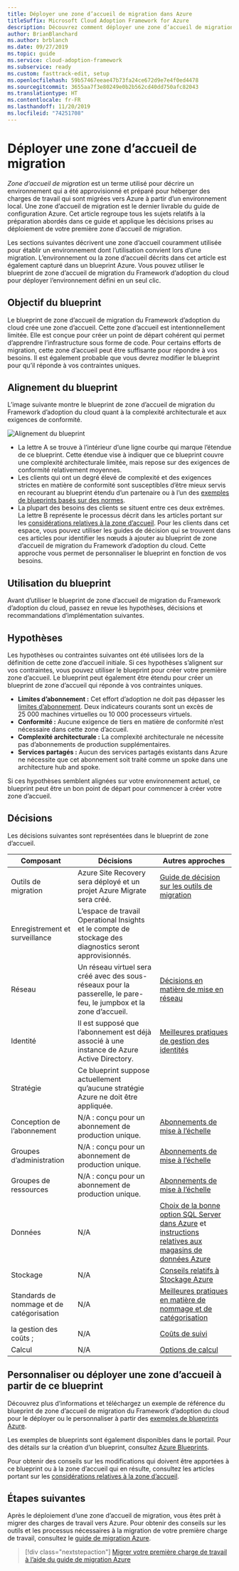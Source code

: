 ```yaml
---
title: Déployer une zone d’accueil de migration dans Azure
titleSuffix: Microsoft Cloud Adoption Framework for Azure
description: Découvrez comment déployer une zone d’accueil de migration dans Azure.
author: BrianBlanchard
ms.author: brblanch
ms.date: 09/27/2019
ms.topic: guide
ms.service: cloud-adoption-framework
ms.subservice: ready
ms.custom: fasttrack-edit, setup
ms.openlocfilehash: 59b57467eeae47b73fa24ce672d9e7e4f0ed4478
ms.sourcegitcommit: 3655aa7f3e80249e0b2b562cd40dd750afc82043
ms.translationtype: HT
ms.contentlocale: fr-FR
ms.lasthandoff: 11/20/2019
ms.locfileid: "74251708"
---
```

# <a name="deploy-a-migration-landing-zone"></a>Déployer une zone d’accueil de migration

*Zone d’accueil de migration* est un terme utilisé pour décrire un environnement qui a été approvisionné et préparé pour héberger des charges de travail qui sont migrées vers Azure à partir d’un environnement local. Une zone d’accueil de migration est le dernier livrable du guide de configuration Azure. Cet article regroupe tous les sujets relatifs à la préparation abordés dans ce guide et applique les décisions prises au déploiement de votre première zone d’accueil de migration.

Les sections suivantes décrivent une zone d’accueil couramment utilisée pour établir un environnement dont l’utilisation convient lors d’une migration. L’environnement ou la zone d’accueil décrits dans cet article est également capturé dans un blueprint Azure. Vous pouvez utiliser le blueprint de zone d’accueil de migration du Framework d’adoption du cloud pour déployer l’environnement défini en un seul clic.

## <a name="purpose-of-the-blueprint"></a>Objectif du blueprint

Le blueprint de zone d’accueil de migration du Framework d’adoption du cloud crée une zone d’accueil. Cette zone d’accueil est intentionnellement limitée. Elle est conçue pour créer un point de départ cohérent qui permet d’apprendre l’infrastructure sous forme de code. Pour certains efforts de migration, cette zone d’accueil peut être suffisante pour répondre à vos besoins. Il est également probable que vous devrez modifier le blueprint pour qu’il réponde à vos contraintes uniques.

## <a name="blueprint-alignment"></a>Alignement du blueprint

L’image suivante montre le blueprint de zone d’accueil de migration du Framework d’adoption du cloud quant à la complexité architecturale et aux exigences de conformité.

![Alignement du blueprint](../../_images/ready/blueprint-overview.png)

- La lettre A se trouve à l’intérieur d’une ligne courbe qui marque l’étendue de ce blueprint. Cette étendue vise à indiquer que ce blueprint couvre une complexité architecturale limitée, mais repose sur des exigences de conformité relativement moyennes.
- Les clients qui ont un degré élevé de complexité et des exigences strictes en matière de conformité sont susceptibles d’être mieux servis en recourant au blueprint étendu d’un partenaire ou à l’un des [exemples de blueprints basés sur des normes](https://docs.microsoft.com/azure/governance/blueprints/samples).
- La plupart des besoins des clients se situent entre ces deux extrêmes. La lettre B représente le processus décrit dans les articles portant sur les [considérations relatives à la zone d’accueil](../considerations/index.md). Pour les clients dans cet espace, vous pouvez utiliser les guides de décision qui se trouvent dans ces articles pour identifier les nœuds à ajouter au blueprint de zone d’accueil de migration du Framework d’adoption du cloud. Cette approche vous permet de personnaliser le blueprint en fonction de vos besoins.

## <a name="use-this-blueprint"></a>Utilisation du blueprint

Avant d’utiliser le blueprint de zone d’accueil de migration du Framework d’adoption du cloud, passez en revue les hypothèses, décisions et recommandations d’implémentation suivantes.

## <a name="assumptions"></a>Hypothèses

Les hypothèses ou contraintes suivantes ont été utilisées lors de la définition de cette zone d’accueil initiale. Si ces hypothèses s’alignent sur vos contraintes, vous pouvez utiliser le blueprint pour créer votre première zone d’accueil. Le blueprint peut également être étendu pour créer un blueprint de zone d’accueil qui réponde à vos contraintes uniques.

- **Limites d’abonnement :** Cet effort d’adoption ne doit pas dépasser les [limites d’abonnement](https://docs.microsoft.com/azure/azure-subscription-service-limits). Deux indicateurs courants sont un excès de 25 000 machines virtuelles ou 10 000 processeurs virtuels.
- **Conformité :** Aucune exigence de tiers en matière de conformité n’est nécessaire dans cette zone d’accueil.
- **Complexité architecturale :** La complexité architecturale ne nécessite pas d’abonnements de production supplémentaires.
- **Services partagés :** Aucun des services partagés existants dans Azure ne nécessite que cet abonnement soit traité comme un spoke dans une architecture hub and spoke.

Si ces hypothèses semblent alignées sur votre environnement actuel, ce blueprint peut être un bon point de départ pour commencer à créer votre zone d’accueil.

## <a name="decisions"></a>Décisions

Les décisions suivantes sont représentées dans le blueprint de zone d’accueil.

| Composant | Décisions | Autres approches |
|---------|---------|---------|
|Outils de migration|Azure Site Recovery sera déployé et un projet Azure Migrate sera créé.|[Guide de décision sur les outils de migration](../../decision-guides/migrate-decision-guide/index.md)|
|Enregistrement et surveillance|L’espace de travail Operational Insights et le compte de stockage des diagnostics seront approvisionnés.|         |
|Réseau|Un réseau virtuel sera créé avec des sous-réseaux pour la passerelle, le pare-feu, le jumpbox et la zone d’accueil.|[Décisions en matière de mise en réseau](../considerations/networking-options.md)|
|Identité|Il est supposé que l’abonnement est déjà associé à une instance de Azure Active Directory.|[Meilleures pratiques de gestion des identités](https://docs.microsoft.com/azure/security/azure-security-identity-management-best-practices?toc=https://docs.microsoft.com/azure/cloud-adoption-framework/toc.json&bc=https://docs.microsoft.com/azure/cloud-adoption-framework/bread/toc.json)         |
|Stratégie|Ce blueprint suppose actuellement qu’aucune stratégie Azure ne doit être appliquée.|         |
|Conception de l’abonnement|N/A : conçu pour un abonnement de production unique.|[Abonnements de mise à l’échelle](../azure-best-practices/scaling-subscriptions.md)|
|Groupes d’administration|N/A : conçu pour un abonnement de production unique.|[Abonnements de mise à l’échelle](../azure-best-practices/scaling-subscriptions.md)         |
|Groupes de ressources|N/A : conçu pour un abonnement de production unique.|[Abonnements de mise à l’échelle](../azure-best-practices/scaling-subscriptions.md)         |
|Données|N/A|[Choix de la bonne option SQL Server dans Azure](https://docs.microsoft.com/azure/sql-database/sql-database-paas-vs-sql-server-iaas) et [instructions relatives aux magasins de données Azure](https://docs.microsoft.com/azure/architecture/guide/technology-choices/data-store-overview) |
|Stockage|N/A|[Conseils relatifs à Stockage Azure](../considerations/storage-options.md)         |
|Standards de nommage et de catégorisation|N/A|[Meilleures pratiques en matière de nommage et de catégorisation](../azure-best-practices/naming-and-tagging.md)         |
|la gestion des coûts ;|N/A|[Coûts de suivi](../azure-best-practices/track-costs.md)|
|Calcul|N/A|[Options de calcul](../considerations/compute-options.md)|

## <a name="customize-or-deploy-a-landing-zone-from-this-blueprint"></a>Personnaliser ou déployer une zone d’accueil à partir de ce blueprint

Découvrez plus d’informations et téléchargez un exemple de référence du blueprint de zone d’accueil de migration du Framework d’adoption du cloud pour le déployer ou le personnaliser à partir des [exemples de blueprints Azure](https://docs.microsoft.com/azure/governance/blueprints/samples).

Les exemples de blueprints sont également disponibles dans le portail. Pour des détails sur la création d’un blueprint, consultez [Azure Blueprints](./govern-org-compliance.md?tabs=azureblueprints#create-a-blueprint).

Pour obtenir des conseils sur les modifications qui doivent être apportées à ce blueprint ou à la zone d’accueil qui en résulte, consultez les articles portant sur les [considérations relatives à la zone d’accueil](../considerations/index.md).

## <a name="next-steps"></a>Étapes suivantes

Après le déploiement d’une zone d’accueil de migration, vous êtes prêt à migrer des charges de travail vers Azure.
Pour obtenir des conseils sur les outils et les processus nécessaires à la migration de votre première charge de travail, consultez le [guide de migration Azure](../../migrate/azure-migration-guide/index.md).

> [!div class="nextstepaction"]
> [Migrer votre première charge de travail à l’aide du guide de migration Azure](../../migrate/azure-migration-guide/index.md)
